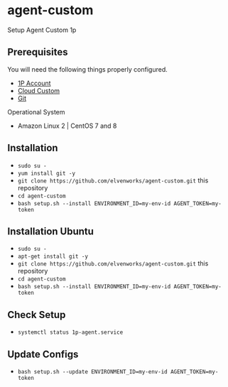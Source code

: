 # agent-custom
Setup Agent Custom 1p
## Prerequisites

You will need the following things properly configured.

- [1P Account](https://1p.elven.works/products)
- [Cloud Custom](https://1p.elven.works/clouds/new)
- [Git](http://git-scm.com/)

Operational System

- Amazon Linux 2 | CentOS 7 and 8 
## Installation

- `sudo su -`
- `yum install git -y` 
- `git clone https://github.com/elvenworks/agent-custom.git` this repository
- `cd agent-custom`
- `bash setup.sh --install ENVIRONMENT_ID=my-env-id AGENT_TOKEN=my-token`




## Installation Ubuntu

- `sudo su -`
- `apt-get install git -y` 
- `git clone https://github.com/elvenworks/agent-custom.git` this repository
- `cd agent-custom`
- `bash setup.sh --install ENVIRONMENT_ID=my-env-id AGENT_TOKEN=my-token`

## Check Setup

- `systemctl status 1p-agent.service`

## Update Configs
- `bash setup.sh --update ENVIRONMENT_ID=my-env-id AGENT_TOKEN=my-token`
